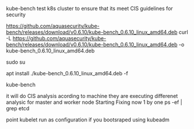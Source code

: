 kube-bench test k8s cluster to ensure that its meet CIS guidelines for security

https://github.com/aquasecurity/kube-bench/releases/download/v0.6.10/kube-bench_0.6.10_linux_amd64.deb
curl -L https://github.com/aquasecurity/kube-bench/releases/download/v0.6.10/kube-bench_0.6.10_linux_amd64.deb
-o kube-bench_0.6.10_linux_amd64.deb

sudo su

apt install ./kube-bench_0.6.10_linux_amd64.deb -f

kube-bench

it will do CIS analysis acording to machine they are executing differenet analysic for master and
worker node
Starting Fixing now 1 by one
ps -ef | grep etcd

point
kubelet run as configuration if you bootsraped using kubeadm

